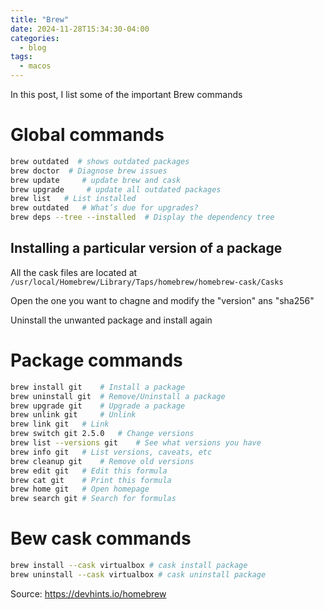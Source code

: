 ```yaml
---
title: "Brew"
date: 2024-11-28T15:34:30-04:00
categories:
  - blog
tags:
  - macos
---
```

In this post, I list some of the important Brew commands

# Global commands
```bash
brew outdated  # shows outdated packages
brew doctor	 # Diagnose brew issues
brew update     # update brew and cask
brew upgrade     # update all outdated packages
brew list	# List installed
brew outdated	# What’s due for upgrades?
brew deps --tree --installed  # Display the dependency tree
```
## Installing a particular version of a package
All the cask files are located at ``/usr/local/Homebrew/Library/Taps/homebrew/homebrew-cask/Casks``

Open the one you want to chagne and modify the "version" ans "sha256"

Uninstall the unwanted package and install again

# Package commands
```bash
brew install git	# Install a package
brew uninstall git	# Remove/Uninstall a package
brew upgrade git	# Upgrade a package
brew unlink git 	# Unlink
brew link git	# Link
brew switch git 2.5.0	# Change versions
brew list --versions git	# See what versions you have
brew info git	# List versions, caveats, etc
brew cleanup git	# Remove old versions
brew edit git	# Edit this formula
brew cat git	# Print this formula
brew home git	# Open homepage
brew search git	# Search for formulas
```
# Bew cask commands
```bash
brew install --cask virtualbox # cask install package
brew uninstall --cask virtualbox # cask uninstall package
```


Source: https://devhints.io/homebrew